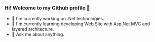 ### Hi! Welcome to my Github profile 👋


- 🔭 I'm currently working on .Net technologies.
- 🌱 I'm currently learning developing Web Site with Asp.Net MVC and layered architecture.
- 💬 Ask me about anything.


